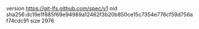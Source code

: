 version https://git-lfs.github.com/spec/v1
oid sha256:dc19e1f885f69e94989a12462f3b20b850ce15c7354e776cf59d756af74cdc91
size 2976
